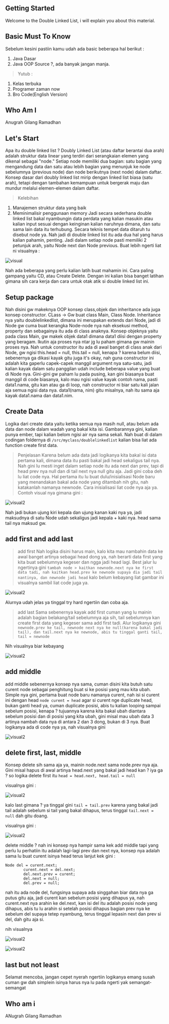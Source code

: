 ## Getting Started

Welcome to the Double Linked List, i will explain you about this material. 

## Basic Must To Know
Sebelum kesini pastiin kamu udah ada basic beberapa hal berikut :
1. Java Dasar
2. Java OOP
Source ?, ada banyak jangan manja.
> Yutub :
  1. Kelas terbuka
  2. Programer zaman now
  3. Bro Code(English Version)

## Who Am I
Anugrah Gilang Ramadhan

## Let's Start
Apa itu double linked list ? Doubly Linked List (atau daftar berantai dua arah) adalah struktur data linear yang terdiri dari serangkaian elemen yang dikenal sebagai "node." Setiap node memiliki dua bagian: satu bagian yang mengandung data dan satu atau lebih bagian yang menunjuk ke node sebelumnya (previous node) dan node berikutnya (next node) dalam daftar. Konsep dasar dari doubly linked list mirip dengan linked list biasa (satu arah), tetapi dengan tambahan kemampuan untuk bergerak maju dan mundur melalui elemen-elemen dalam daftar.
 > Kelebihan
   1. Manajemen struktur data yang baik
   2. Meminimalisir penggunaan memory
Jadi secara sederhana double linked list bakal nyambungin data perdata yang kalian masukin atau kalian input sesuai dengan keinginan kalian naruhnya dimana, dan satu sama lain data itu terhubung. Secara teknis tempet data ditaruh tu disebut node ya.
Nah jadi di double linked list itu ada dua hal yang harus kalian pahamin, penting. Jadi dalam setiap node pasti memiliki 2 petunjuk arah, yaitu Node next dan Node previous. Buat lebih ngerti liat ni visualnya :


![visual](./img/1.png)

Nah ada beberapa yang perlu kalian latih buat mahamin ini. Cara paling gampang yaitu CD, atau Create Delete. Dengan ini kalian
bisa banget latihan gimana sih cara kerja dan cara untuk otak atik si double linked list ini.

## Setup package
Nah disini gw makeknya OOP konsep class,objek dan inheritance ada juga konsep constructor.
CLass -> Gw buat class Main, Class Node. Inheritance nya yaitu doublelinkedlist, dimana ini merupakan extends dari Node, jadi di Node gw cuma buat kerangka Node-node nya nah eksekusi method, property dan sebagainya itu ada di class anaknya.
Konsep objeknya yaitu pada class Main, gw makek objek data1 dimana data1 diisi dengan property yang beragam.
Ikutin aja proses nya ntar jg lu paham gimana gw mainin proses nya. Nah untuk constructor itu ada di awal banget di class anak dari Node, gw ngisi this.head = null, this.tail = null, kenapa ? karena belum diisi, sebenernya ga dikasi kayak gitu juga it's okay, nah guna constructor ini adalah kita gaperlu capek-capek manggil argument nya satu-satu, jadi kalian kayak dalam satu panggilan udah include beberapa value yang buat di Node nya. Gini-gini gw paham lu pada pusing, kan gini biasanya buat manggil di code biasanya, kalo mau ngisi value kayak contoh nama, pasti data1.nama, gitu kan atau ga di loop, nah constructor ni biar satu kali jalan aja semua ngisi data nya. data1(nama, nim) gitu misalnya, nah itu sama aja kayak data1.nama dan data1.nim.

## Create Data
Logika dari create data yaitu ketika semua nya masih null, atau belum ada data dan node dalam wadah yang bakal kita isi. Gambarannya gini, kalian punya ember, tapi kalian belom ngisi air nya sama sekali. Nah buat di dalam codingan foldernya di `/src/myclass/doublelinkedlist` kalian bisa liat ada function create first data. 
> Penjelasan
Karena belum ada data jadi logikanya kita bakal isi data pertama kali, dimana data itu pasti bakal jadi head sekaligus tail nya. Nah gini lu mesti inget dalam setiap node itu ada next dan prev, tapi di head prev nya null dan di tail next nya null gitu aja. Jadi gini coba deh lu liat code nya. Hal pertama itu lu buat dulu/inisialisasi Node baru yang menandakan bakal ada node yang ditambah nih gitu, nah katakanlah namanya newnode. Cara inisialisasi liat code nya aja ya.
Contoh visual nya gimana gini :

![visual2](./img/1b.png)

Nah jadi bukan ujung kiri kepala dan ujung kanan kaki nya ya, jadi maksudnya di satu Node udah sekaligus jadi kepala + kaki nya. head sama tail nya maksud gw.

## add first and add last
> add first
Nah logika disini harus main, kalo kita mau nambahin data ke awal banget artinya sebagai head dong ya, nah berarti data first yang kita buat sebelumnya kegeser dan ngga jadi head lagi. Best jalur lu ngertinya gini `tambah node > kaitkan newnode.next nya ke first data tadi, nah kaitkan head.prev ke newnode supaya dia jadi tail nantinya, dan newnode jadi head` kalo belum kebayang liat gambar ini visualnya sambil liat code juga ya.

![visual2](./img/2.png)

Alurnya udah jelas ya tinggal try hard ngertiin dan coba aja.

> add last
Sama sebenernya kayak add first cuman yang lu mainin adalah bagian belakang/tail sebelumnya aja sih, tail sebelumnya kan create first data yang kegeser sama add first tadi. Alur logikanya gini `newnode.prev ke tail, newnode next nya ke null(karena bakal jadi tail), dan tail.next nya ke newnode, abis tu tinggal ganti tail, tail = newnode`

Nih visualnya biar kebayang

![visual2](./img/3.png)

## add middle
add middle sebenernya konsep nya sama, cuman disini kita butuh satu curent node sebagai penghitung buat si ke posisi yang mau kita ubah. Simple nya gini, pertama buat node baru namanya curent, nah isi si curent ini dengan head `node curent = head` agar si curent nge duplicate head, bukan ganti head ya, cuman duplicate posisi, abis tu kalian looping sampai sebelum posisi, kenapa ? tujuannya karena kita bakal ubah diantara sebelum posisi dan di posisi yang kita ubah, gini misal mau ubah data 3 artinya nambah data nya di antara 2 dan 3 dong, bukan di 3 nya. Buat logikanya ada di code nya ya, nah visualnya gini

![visual2](./img/3b.png)

## delete first, last, middle
Konsep delete sih sama aja ya, mainin node.next sama node.prev nya aja. Gini misal hapus di awal artinya head.next yang bakal jadi head kan ? iya ga ? so logika delete first itu `head = head.next, head.tail = null`

visualnya gini :

![visual2](./img/4.png)

kalo last gimana ? ya tinggal gini `tail = tail.prev` karena yang bakal jadi tail adalah sebelum si tail yang bakal dihapus, terus tinggal `tail.next = null` dah gitu doang.

visualnya gini :

![visual2](./img/5.png)

delete middle ? nah ini konsep nya hampir sama kek add middle tapi yang perlu lu perhatiin itu adalah lagi-lagi prev dan next nya, konsep nya adalah sama lu buat curent isinya head terus lanjut kek gini :
```
Node del = curent.next;
        curent.next = del.next;
        del.next.prev = curent;
        del.next = null;
        del.prev = null;
```

nah itu ada node del, fungsinya supaya ada singgahan biar data nya ga putus gitu aja, jadi curent kan sebelum posisi yang dihapus ya, nah curent.next nya arahin ke del.next, kan isi del itu adalah posisi node yang dihapus, abis tu lu arahin si setelah posisi dihapus bagian prev nya ke sebelum del supaya tetep nyambung, terus tinggal lepasin next dan prev si del, dah gitu aja si.

nih visualnya

![visual2](./img/6.png)

![visual2](./img/7.png)


## last but not least

Selamat mencoba, jangan cepet nyerah ngertiin logikanya emang susah cuman gw dah simplein isinya harus nya lu pada ngerti yak semangat-semangat


## Who am i
ANugrah Gilang Ramadhan
